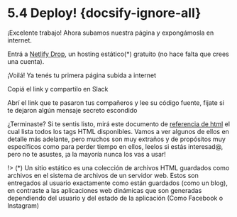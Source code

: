 # 5.4 Deploy!  {docsify-ignore-all}

¡Excelente trabajo! Ahora subamos nuestra página y expongámosla en internet.

Entrá a [Netlify Drop](https://app.netlify.com/drop), un hosting estático(*) gratuito (no hace falta que crees una cuenta).

¡Voilá! Ya tenés tu primera página subida a internet

Copiá el link y compartilo en Slack

Abrí el link que te pasaron tus compañeros y lee su código fuente, fijate si te dejaron algún mensaje secreto escondido

¿Terminaste? Si te sentis listo, mirá este documento de [referencia de html](https://developer.mozilla.org/en-US/docs/Web/HTML/Element) el cual lista todos los tags HTML disponibles. Vamos a ver algunos de ellos en detalle más adelante, pero muchos son muy extraños y de propósitos muy específicos como para perder tiempo en ellos, leelos si estás interesad@, pero no te asustes, ¡a la mayoría nunca los vas a usar!

!> (*) Un sitio estático es una colección de archivos HTML guardados como archivos en el sistema de archivos de un servidor web. Estos son entregados al usuario exactamente como están guardados (como un blog), en contraste a las aplicaciones web dinámicas que son generadas dependiendo del usuario y del estado de la aplicación (Como Facebook o Instagram)
